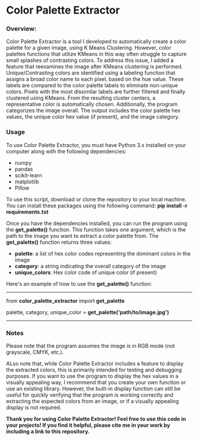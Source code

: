 # Color Palette Extractor
### Overview:
Color Palette Extractor is a tool I developed to automatically create a color palette for a given image, using K Means Clustering. However, color palettes functions that utilize KMeans in this way often struggle to capture small splashes of contrasting colors. To address this issue, I added a feature that reexamines the image after KMeans clustering is performed. Unique/Contrasting colors are identified using a labeling function that assigns a broad color name to each pixel, based on the hue value. These labels are compared to the color palette labels to eliminate non-unique colors. Pixels with the most dissimilar labels are further filtered and finally clustered using KMeans. From the resulting cluster centers, a representative color is automatically chosen. Additionally, the program categorizes the image overall. The output includes the color palette hex values, the unique color hex value (if present), and the image category.





### Usage
To use Color Palette Extractor, you must have Python 3.x installed on your computer along with the following dependencies:  
- numpy
- pandas
- scikit-learn
- matplotlib
- Pillow

To use this script, download or clone the repository to your local machine.
You can install these packages using the following command:
	**pip install -r requirements.txt**
	
Once you have the dependencies installed, you can run the program using the **get_palette()** function. This function takes one argument, which is the path to the image you want to extract a color palette from.
The **get_palette()** function returns three values:
- **palette**: a list of hex color codes representing the dominant colors in the image
- **category**: a string indicating the overall category of the image
- **unique_colors**: Hex color code of unique color (if present)

Here's an example of how to use the **get_palette()**  function:  
_______________________________________________________________________________
from **color_palette_extractor** import **get_palette**  
  
palette, category, unique_color = **get_palette('path/to/image.jpg')**
_______________________________________________________________________________

### Notes
Please note that the program assumes the image is in RGB mode (not grayscale, CMYK, etc.).

ALso note that, while Color Palette Extractor includes a feature to display the extracted colors, this is primarily intended for testing and debugging purposes. If you want to use the program to display the hex values in a visually appealing way, I recommend that you create your own function or use an existing library. However, the built-in display function can still be useful for quickly verifying that the program is working correctly and extracting the expected colors from an image, or if a visually appealing display is not required.


**Thank you for using Color Palette Extractor! Feel free to use this code in your projects! If you find it helpful, please cite me in your work by including a link to this repository.**


